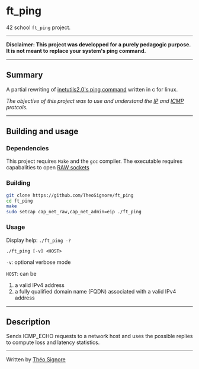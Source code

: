 # ft_ping

42 school `ft_ping` project.

---

**Disclaimer: This project was developped for a purely pedagogic purpose. It is not meant to replace your system's ping command.**

---

## Summary

A partial rewriting of [inetutils2.0's ping command](https://www.gnu.org/software/inetutils/manual/html_node/ping-invocation.html#ping-invocation) written in c for linux.

*The objective of this project was to use and understand the [IP](https://www.rfc-editor.org/rfc/rfc791#section-3.1) and [ICMP](https://www.rfc-editor.org/rfc/rfc792.html) protcols.*

---

## Building and usage
### Dependencies
This project requires `Make` and the `gcc` compiler.
The executable requires capabalities to open [RAW sockets](https://www.man7.org/linux/man-pages/man7/raw.7.html)
### Building
```sh
git clone https://github.com/TheoSignore/ft_ping
cd ft_ping
make
sudo setcap cap_net_raw,cap_net_admin=eip ./ft_ping
```
### Usage
Display help: `./ft_ping -?`

`./ft_ping [-v] <HOST>`

`-v`: optional verbose mode

`HOST`: can be
  1. a valid IPv4 address
  2. a fully qualified domain name (FQDN) associated with a valid IPv4 address

---

## Description

Sends ICMP_ECHO requests to a network host and uses the possible replies to compute loss and latency statistics.

---

Written by [Théo Signore](https://github.com/TheoSignore)


